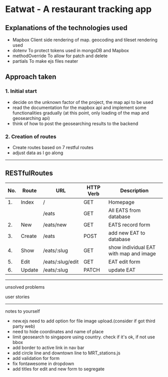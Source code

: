 # Eatwat - A restaurant tracking app

## Explanations of the technologies used
- Mapbox
Client side rendering of map. geocoding and tileset rendering used
- dotenv
To protect tokens used in mongoDB and Mapbox
- methodOverride
To allow for patch and delete 
- partials
To make ejs files neater

## Approach taken
### 1. Initial start
- decide on the unknown factor of the project, the map api to be used
- read the documentation for the mapbox api and implement some functionalities gradually (at this point, only loading of the map and geosearching api)
- think of how to post the geosearching results to the backend

### 2. Creation of routes
- Create routes based on 7 restful routes
- adjust data as I go along
------------------------------------------

## RESTfulRoutes

|No.|Route      | URL               | HTTP Verb |Description
|--|------------|-------------------|-----------|------------ 
|1.| Index      |  /                | GET       | Homepage
|  |            |  /eats            | GET       | All EATS from database
|2.| New        |  /eats/new        | GET       | EATS record form
|3.| Create     |  /eats            | POST      | add new EAT to database
|4.| Show       |  /eats/:slug      | GET       | show individual EAT with map and image
|5.| Edit       |  /eats/:slug/edit | GET       | EAT edit form
|6.| Update     |  /eats/:slug      | PATCH     | update EAT





------------------------------------------
unsolved problems


user stories

-----------------------------------------
notes to yourself 
- new.ejs need to add option for file image upload.(consider if got third party web)
- need to hide coordinates and name of place
- limit geosearch to singapore using country. check if it's ok, if not use bbox
- add border to active link in nav bar
- add circle line and downtown line to MRT_stations.js
- add validation for form
- fix fontawesome in dropdown
- add titles for edit and new form to segregate